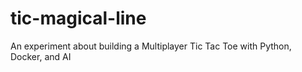 # tic-magical-line
An experiment about building a Multiplayer Tic Tac Toe with Python, Docker, and AI
